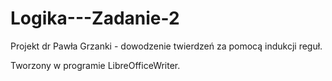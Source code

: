 # Logika---Zadanie-2
Projekt dr Pawła Grzanki - dowodzenie twierdzeń za pomocą indukcji reguł.

Tworzony w programie LibreOfficeWriter.
